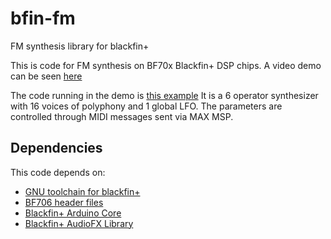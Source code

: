 # bfin-fm
FM synthesis library for blackfin+

This is code for FM synthesis on BF70x Blackfin+ DSP chips.
A video demo can be seen [here](https://youtu.be/Mct14THKZX8)

The code running in the demo is [this example](https://github.com/deanm1278/bfin-fm/blob/master/examples/patcher/patcher.ino)
It is a 6 operator synthesizer with 16 voices of polyphony and 1 global LFO.
The parameters are controlled through MIDI messages sent via MAX MSP.

## Dependencies
This code depends on:
* [GNU toolchain for blackfin+](https://github.com/deanm1278/blackfin-plus-gnu)
* [BF706 header files](https://github.com/deanm1278/bfin-CMSIS)
* [Blackfin+ Arduino Core](https://github.com/deanm1278/ArduinoCore-blackfin)
* [Blackfin+ AudioFX Library](https://github.com/deanm1278/audioFX)

